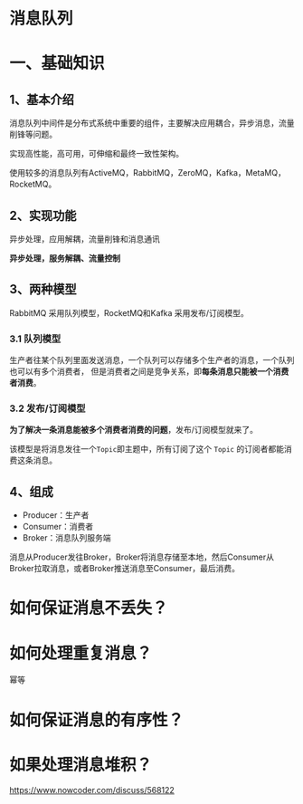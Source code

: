 # 消息队列

# 一、基础知识

## 1、基本介绍

消息队列中间件是分布式系统中重要的组件，主要解决应用耦合，异步消息，流量削锋等问题。

实现高性能，高可用，可伸缩和最终一致性架构。

使用较多的消息队列有ActiveMQ，RabbitMQ，ZeroMQ，Kafka，MetaMQ，RocketMQ。



## 2、实现功能

异步处理，应用解耦，流量削锋和消息通讯

**异步处理，服务解耦、流量控制**



## 3、两种模型

RabbitMQ 采用队列模型，RocketMQ和Kafka 采用发布/订阅模型。

### 3.1 队列模型

生产者往某个队列里面发送消息，一个队列可以存储多个生产者的消息，一个队列也可以有多个消费者，
但是消费者之间是竞争关系，即**每条消息只能被一个消费者消费**。



### 3.2 发布/订阅模型

**为了解决一条消息能被多个消费者消费的问题**，发布/订阅模型就来了。

该模型是将消息发往一个`Topic`即主题中，所有订阅了这个 `Topic` 的订阅者都能消费这条消息。



## 4、组成

- Producer：生产者 
- Consumer：消费者
- Broker：消息队列服务端

消息从Producer发往Broker，Broker将消息存储至本地，然后Consumer从Broker拉取消息，或者Broker推送消息至Consumer，最后消费。









# 如何保证消息不丢失？

# 如何处理重复消息？

幂等



# 如何保证消息的有序性？

# 如果处理消息堆积？



https://www.nowcoder.com/discuss/568122
